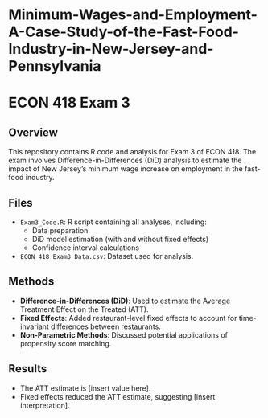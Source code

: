 # Minimum-Wages-and-Employment-A-Case-Study-of-the-Fast-Food-Industry-in-New-Jersey-and-Pennsylvania
# ECON 418 Exam 3

## Overview
This repository contains R code and analysis for Exam 3 of ECON 418. The exam involves Difference-in-Differences (DiD) analysis to estimate the impact of New Jersey’s minimum wage increase on employment in the fast-food industry.

## Files
- `Exam3_Code.R`: R script containing all analyses, including:
  - Data preparation
  - DiD model estimation (with and without fixed effects)
  - Confidence interval calculations
- `ECON_418_Exam3_Data.csv`: Dataset used for analysis.

## Methods
- **Difference-in-Differences (DiD)**: Used to estimate the Average Treatment Effect on the Treated (ATT).
- **Fixed Effects**: Added restaurant-level fixed effects to account for time-invariant differences between restaurants.
- **Non-Parametric Methods**: Discussed potential applications of propensity score matching.

## Results
- The ATT estimate is [insert value here].
- Fixed effects reduced the ATT estimate, suggesting [insert interpretation].
